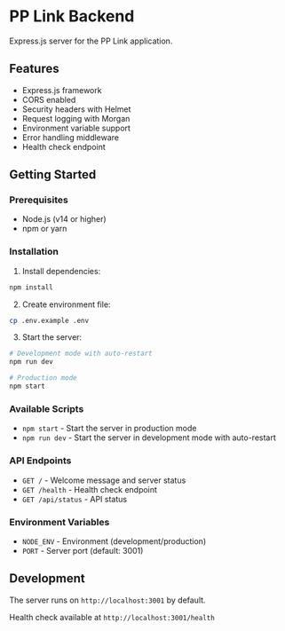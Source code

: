 # PP Link Backend

Express.js server for the PP Link application.

## Features

- Express.js framework
- CORS enabled
- Security headers with Helmet
- Request logging with Morgan
- Environment variable support
- Error handling middleware
- Health check endpoint

## Getting Started

### Prerequisites

- Node.js (v14 or higher)
- npm or yarn

### Installation

1. Install dependencies:
```bash
npm install
```

2. Create environment file:
```bash
cp .env.example .env
```

3. Start the server:
```bash
# Development mode with auto-restart
npm run dev

# Production mode
npm start
```

### Available Scripts

- `npm start` - Start the server in production mode
- `npm run dev` - Start the server in development mode with auto-restart

### API Endpoints

- `GET /` - Welcome message and server status
- `GET /health` - Health check endpoint
- `GET /api/status` - API status

### Environment Variables

- `NODE_ENV` - Environment (development/production)
- `PORT` - Server port (default: 3001)

## Development

The server runs on `http://localhost:3001` by default.

Health check available at `http://localhost:3001/health`
